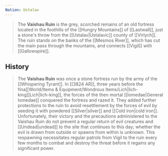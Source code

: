 ```yaml
---
Nation: Ustalav
---
```

> The **Vaishau Ruin** is the grey, scorched remains of an old fortress located in the foothills of the [[Hungry Mountains]] of [[Lastwall]], just a stone's throw from the [[Ustalav|Ustalavic]] county of [[Virlych]]. The ruin stands on the banks of the [[Mesmos River]], which has cut the main pass through the mountains, and connects [[Vigil]] with [[Gallowspire]].


## History

> The **Vaishau Ruin** was once a stone fortress run by the army of the [[Whispering Tyrant]]. In [[3824 AR]], three years before the fina[[World/Items & Equipment/Wondrous Items/Lich|lich-king]]Lich|lich-king]], the forces of the then mortal [[Iomedae|General Iomedae]] conquered the fortress and razed it. They added further protections to the ruin to avoid resettlement by the forces of evil by seeding it with powdered [[Silver|silver]] and [[Cold iron|cold iron]]. Unfortunately, their victory and the precautions administered to the Vaishau Ruin do not prevent a regular return of evil creatures and [[Undead|undead]] to the site that continues to this day; whether the evil is drawn from outside or spawns from within is unknown. This respawning necessitates regular patrols from Vigil to the ruin every few months to combat and destroy the threat before it regains any significant power.